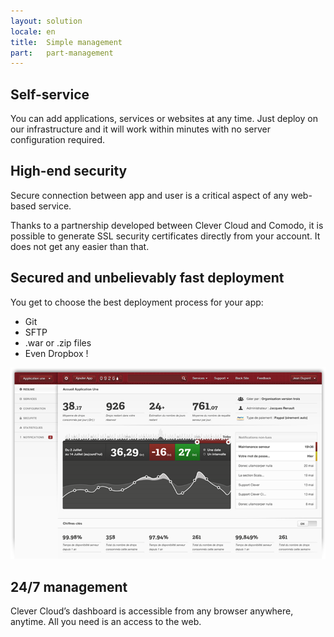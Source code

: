 ```yaml
---
layout: solution
locale: en
title:  Simple management
part:   part-management
---
```

<div id="part-self-service">
   <div class="container">
      <h2>Self-service</h2>
      <div class="row">
         <div class="span4">
            <p>
               You can add applications, services or websites at any time. Just deploy on our infrastructure and it will work within minutes with no server configuration required. 
            </p>
         </div>
      </div>
   </div>
</div>
<div id="part-optimum-security">
   <div class="container">
      <h2>High-end security</h2>
      <div class="row">
         <div class="span4">
            <p>
				Secure connection between app and user is a critical aspect of any web-based service.
			</p>
			<p>Thanks to a partnership developed between Clever Cloud and Comodo, it is possible to generate SSL security certificates directly from your account. It does not get any easier than that.
            </p>
         </div>
      </div>
   </div>
</div>
<div id="part-easy-use">
   <div class="container">
      <h2>Secured and unbelievably fast deployment</h2>
      <div class="row">
         <div class="span4">
            <p>
               You get to choose the best deployment process for your app:&nbsp;
            </p>
			<ul>
				<li>Git</li>
				<li>SFTP</li>
				<li>.war or .zip files</li>
				<li>Even Dropbox&nbsp;!</li>
			</ul>
         </div>
      </div>
   </div>
</div>
<div id="part-real-time">
   <div class="container">
      <div class="row">
         <div class="span7"><img id="illus-dashboard" src="/img/solution/screen.png" alt="dashboard" /></div>
         <div class="span5">
         <h2>24/7 management</h2>
	         <p>
	            Clever Cloud’s dashboard is accessible from any browser anywhere, anytime. All you need is an access to the web.
	         </p>
         </div>
      </div>
   </div>
</div>
